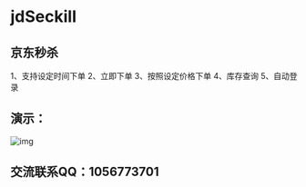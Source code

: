 # jdSeckill
## 京东秒杀
1、支持设定时间下单
2、立即下单
3、按照设定价格下单
4、库存查询
5、自动登录

## 演示：
![img](https://github.com/chzeze/jdSeckill/blob/master/20180511165725.png) 

## 交流联系QQ：1056773701
